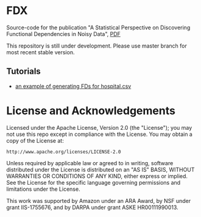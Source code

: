 # FDX
Source-code for the publication "A Statistical Perspective on Discovering Functional Dependencies in Noisy Data", [PDF](http://pages.cs.wisc.edu/~thodrek/mod0552-zhangA.pdf) 

This repository is still under development.
Please use master branch for most recent stable version. 

## Tutorials
* [an example of generating FDs for hospital.csv](https://github.com/rekords-uw/Profiler-Public/blob/master/tutorials/Tutorial1_Hospital.ipynb)

# License and Acknowledgements
Licensed under the Apache License, Version 2.0 (the "License");
you may not use this repo except in compliance with the License.
You may obtain a copy of the License at:

    http://www.apache.org/licenses/LICENSE-2.0

Unless required by applicable law or agreed to in writing, software
distributed under the License is distributed on an "AS IS" BASIS,
WITHOUT WARRANTIES OR CONDITIONS OF ANY KIND, either express or implied.
See the License for the specific language governing permissions and
limitations under the License.

This work was supported by Amazon under an ARA Award, by NSF under grant IIS-1755676, and by DARPA under grant ASKE HR00111990013.
